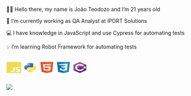 👋🏻 Hello there, my name is João Teodozo and I’m 21 years old

💼 I’m currently working as QA Analyst at iPORT Solutions

💻 I have knowledge in JavaScript and use Cypress for automating tests

💡 I’m learning Robot Framework for automating tests

<div style="display: inline_block"><br>
  <img align="center" alt="joao-js" height="30" width="40" src="https://raw.githubusercontent.com/devicons/devicon/master/icons/javascript/javascript-plain.svg">
  <img align="center" alt="joao-python" height="30" width="40" src="https://raw.githubusercontent.com/devicons/devicon/master/icons/python/python-original.svg">
  <img align="center" alt="joao-html" height="30" width="40" src="https://raw.githubusercontent.com/devicons/devicon/master/icons/html5/html5-original.svg">
  <img align="center" alt="joao-css" height="30" width="40" src="https://raw.githubusercontent.com/devicons/devicon/master/icons/css3/css3-original.svg">
  <img align="center" alt="Rafa-Csharp" height="30" width="40" src="https://raw.githubusercontent.com/devicons/devicon/master/icons/csharp/csharp-original.svg">
</div>

  
  ##
 
<div> 
  <a href="https://www.linkedin.com/in/joão-teodozo" target="_blank"><img src="https://img.shields.io/badge/-LinkedIn-%230077B5?style=for-the-badge&logo=linkedin&logoColor=white" target="_blank"></a>
</div>
